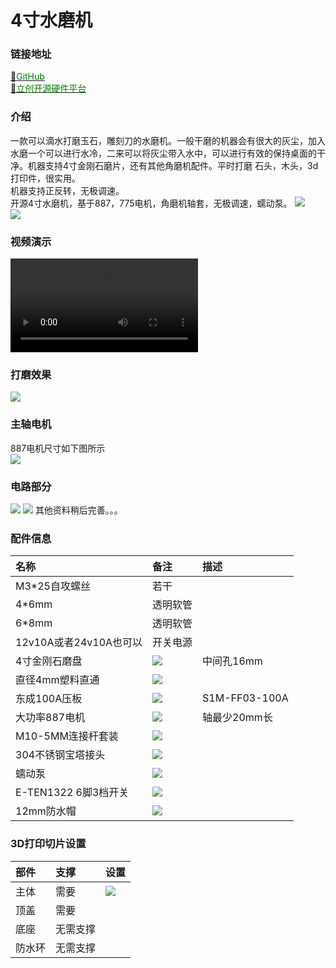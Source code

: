 # 4寸水磨机
### 链接地址
<!-- ***[🚩<font color="red">个人主页</font>](http://diy.flywt.cn)***   -->
[🍎<font color="green">GitHub</font>](https://github.com/xvipservice/4-inch-water-mill)  
[🍏<font color="green">立创开源硬件平台</font>](https://oshwhub.com/xvipservice/shui-mo-ji_copy)

### 介绍
一款可以滴水打磨玉石，雕刻刀的水磨机。一般干磨的机器会有很大的灰尘，加入水磨一个可以进行水冷，二来可以将灰尘带入水中，可以进行有效的保持桌面的干净。机器支持4寸金刚石磨片，还有其他角磨机配件。平时打磨 石头，木头，3d打印件，很实用。  
机器支持正反转，无极调速。  
开源4寸水磨机，基于887，775电机，角磨机轴套，无极调速，蠕动泵。
![](images/1.jpg)  
![](images/4.jpg)
### 视频演示
![iframe](images/video.mp4) 
### 打磨效果
![](images/%E6%89%93%E7%A3%A8%E6%95%88%E6%9E%9C.png)
### 主轴电机
887电机尺寸如下图所示  
![](images/887%E7%94%B5%E6%9C%BA.jpg)
### 电路部分
![](images/%E5%8E%9F%E7%90%86%E5%9B%BE.png)
![](images/%E7%94%B5%E8%B7%AF.png)
其他资料稍后完善。。。  
### 配件信息
 名称 | 备注 |描述
:---|:---|:---
 M3*25自攻螺丝|若干|
 4*6mm | 透明软管
 6*8mm | 透明软管
 12v10A或者24v10A也可以|开关电源
 4寸金刚石磨盘|![](images/20230323145145.png)|中间孔16mm
 直径4mm塑料直通 |![](images/20230323144949.png)
 东成100A压板|![](images/%E5%8E%8B%E6%9D%BF.png)|S1M-FF03-100A
 大功率887电机|![](images/887.png)|轴最少20mm长|
 M10-5MM连接杆套装|![](images/%E8%BD%B4%E5%A5%97.png)
 304不锈钢宝塔接头|![](images/%E6%8E%92%E6%B0%B4.png)
 蠕动泵|![](images/%E8%A0%95%E5%8A%A8%E6%B3%B5.png)
 E-TEN1322 6脚3档开关|![](images/20230323144747.png)
 12mm防水帽|![](images/20230323144810.png)

### 3D打印切片设置
部件 | 支撑| 设置
:---|:---|:---
主体|需要|![](images/20230323145324.png)
顶盖|需要
底座|无需支撑  
防水环|无需支撑
